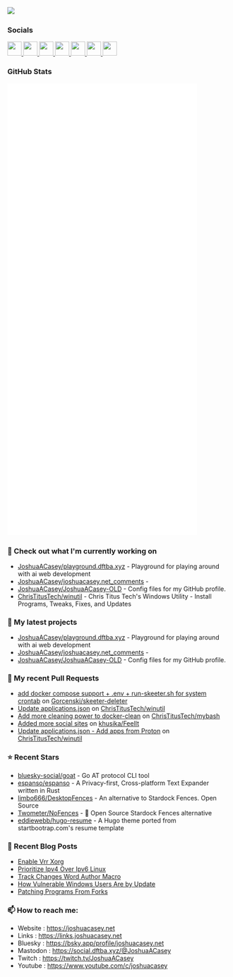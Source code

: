 

<a href="https://www.twitch.tv/JoshuaACasey" target="_blank" rel="noreferrer"><img
src="https://img.shields.io/twitch/status/JoshuaACasey?logo=twitchsx&style=for-the-badge&color=0891b2&labelColor=1c1917&label=TWITCH+STATUS" /></a>

### Socials

<p align="left"> <a href="https://www.github.com/JoshuaACasey" target="_blank" rel="noreferrer"> <picture> <source media="(prefers-color-scheme: dark)" srcset="https://raw.githubusercontent.com/danielcranney/readme-generator/main/public/icons/socials/github-dark.svg" /> <source media="(prefers-color-scheme: light)" srcset="https://raw.githubusercontent.com/danielcranney/readme-generator/main/public/icons/socials/github.svg" /> <img src="https://raw.githubusercontent.com/danielcranney/readme-generator/main/public/icons/socials/github.svg" width="32" height="32" /> </picture> </a> <a href="http://pixelfed.social/@JoshuaCasey" target="_blank" rel="noreferrer"> <picture> <source media="(prefers-color-scheme: dark)" srcset="https://raw.githubusercontent.com/danielcranney/readme-generator/main/public/icons/socials/instagram-dark.svg" /> <source media="(prefers-color-scheme: light)" srcset="https://raw.githubusercontent.com/danielcranney/readme-generator/main/public/icons/socials/instagram.svg" /> <img src="https://raw.githubusercontent.com/danielcranney/readme-generator/main/public/icons/socials/instagram.svg" width="32" height="32" /> </picture> </a> <a href="https://www.linkedin.com/in/JoshuaACasey" target="_blank" rel="noreferrer"> <picture> <source media="(prefers-color-scheme: dark)" srcset="https://raw.githubusercontent.com/danielcranney/readme-generator/main/public/icons/socials/linkedin-dark.svg" /> <source media="(prefers-color-scheme: light)" srcset="https://raw.githubusercontent.com/danielcranney/readme-generator/main/public/icons/socials/linkedin.svg" /> <img src="https://raw.githubusercontent.com/danielcranney/readme-generator/main/public/icons/socials/linkedin.svg" width="32" height="32" /> </picture> </a> <a href="https://joshuacasey.net/posts/index.xml" target="_blank" rel="noreferrer"> <picture> <source media="(prefers-color-scheme: dark)" srcset="https://raw.githubusercontent.com/danielcranney/readme-generator/main/public/icons/socials/rss-dark.svg" /> <source media="(prefers-color-scheme: light)" srcset="https://raw.githubusercontent.com/danielcranney/readme-generator/main/public/icons/socials/rss.svg" /> <img src="https://raw.githubusercontent.com/danielcranney/readme-generator/main/public/icons/socials/rss.svg" width="32" height="32" /> </picture> </a> <a href="https://bsky.app/profile/JoshuaACasey" target="_blank" rel="noreferrer"> <picture> <source media="(prefers-color-scheme: dark)" srcset="https://raw.githubusercontent.com/danielcranney/readme-generator/main/public/icons/socials/twitter-dark.svg" /> <source media="(prefers-color-scheme: light)" srcset="https://raw.githubusercontent.com/danielcranney/readme-generator/main/public/icons/socials/twitter.svg" /> <img src="https://raw.githubusercontent.com/danielcranney/readme-generator/main/public/icons/socials/twitter.svg" width="32" height="32" /> </picture> </a> <a href="https://www.youtube.com/@JoshuaCasey" target="_blank" rel="noreferrer"> <picture> <source media="(prefers-color-scheme: dark)" srcset="https://raw.githubusercontent.com/danielcranney/readme-generator/main/public/icons/socials/youtube-dark.svg" /> <source media="(prefers-color-scheme: light)" srcset="https://raw.githubusercontent.com/danielcranney/readme-generator/main/public/icons/socials/youtube.svg" /> <img src="https://raw.githubusercontent.com/danielcranney/readme-generator/main/public/icons/socials/youtube.svg" width="32" height="32" /> </picture> </a> <a href="https://www.twitch.tv/JoshuaACasey" target="_blank" rel="noreferrer"> <picture> <source media="(prefers-color-scheme: dark)" srcset="https://raw.githubusercontent.com/danielcranney/readme-generator/main/public/icons/socials/twitch-dark.svg" /> <source media="(prefers-color-scheme: light)" srcset="https://raw.githubusercontent.com/danielcranney/readme-generator/main/public/icons/socials/twitch.svg" /> <img src="https://raw.githubusercontent.com/danielcranney/readme-generator/main/public/icons/socials/twitch.svg" width="32" height="32" /> </picture> </a></p>

### GitHub Stats

<p align="left"><img src="https://raw.githubusercontent.com/JoshuaACasey/ChrisTitusTech/main/github-metrics.svg" /></p>

### 👷 Check out what I'm currently working on

- [JoshuaACasey/playground.dftba.xyz](https://github.com/JoshuaACasey/playground.dftba.xyz) - Playground for playing around with ai web development
- [JoshuaACasey/joshuacasey.net_comments](https://github.com/JoshuaACasey/joshuacasey.net_comments) - 
- [JoshuaACasey/JoshuaACasey-OLD](https://github.com/JoshuaACasey/JoshuaACasey-OLD) - Config files for my GitHub profile.
- [ChrisTitusTech/winutil](https://github.com/ChrisTitusTech/winutil) - Chris Titus Tech&#39;s Windows Utility - Install Programs, Tweaks, Fixes, and Updates
### 🌱 My latest projects

- [JoshuaACasey/playground.dftba.xyz](https://github.com/JoshuaACasey/playground.dftba.xyz) - Playground for playing around with ai web development
- [JoshuaACasey/joshuacasey.net_comments](https://github.com/JoshuaACasey/joshuacasey.net_comments) - 
- [JoshuaACasey/JoshuaACasey-OLD](https://github.com/JoshuaACasey/JoshuaACasey-OLD) - Config files for my GitHub profile.
### 🔨 My recent Pull Requests

- [add docker compose support &#43; .env &#43; run-skeeter.sh for system crontab](https://github.com/Gorcenski/skeeter-deleter/pull/12) on [Gorcenski/skeeter-deleter](https://github.com/Gorcenski/skeeter-deleter)
- [Update applications.json](https://github.com/ChrisTitusTech/winutil/pull/3405) on [ChrisTitusTech/winutil](https://github.com/ChrisTitusTech/winutil)
- [Add more cleaning power to docker-clean](https://github.com/ChrisTitusTech/mybash/pull/106) on [ChrisTitusTech/mybash](https://github.com/ChrisTitusTech/mybash)
- [Added more social sites](https://github.com/khusika/FeelIt/pull/131) on [khusika/FeelIt](https://github.com/khusika/FeelIt)
- [Update applications.json - Add apps from Proton](https://github.com/ChrisTitusTech/winutil/pull/2315) on [ChrisTitusTech/winutil](https://github.com/ChrisTitusTech/winutil)
### ⭐ Recent Stars

- [bluesky-social/goat](https://github.com/bluesky-social/goat) - Go AT protocol CLI tool
- [espanso/espanso](https://github.com/espanso/espanso) - A Privacy-first, Cross-platform Text Expander written in Rust
- [limbo666/DesktopFences](https://github.com/limbo666/DesktopFences) - An alternative to Stardock Fences. Open Source
- [Twometer/NoFences](https://github.com/Twometer/NoFences) - 🚧 Open Source Stardock Fences alternative
- [eddiewebb/hugo-resume](https://github.com/eddiewebb/hugo-resume) - A Hugo theme ported from startbootrap.com&#39;s resume template
### 📰 Recent Blog Posts

- [Enable Vrr Xorg](https://christitus.com/enable-vrr-xorg/)
- [Prioritize Ipv4 Over Ipv6 Linux](https://christitus.com/prioritize-ipv4-over-ipv6-linux/)
- [Track Changes Word Author Macro](https://christitus.com/track-changes-word-author-macro/)
- [How Vulnerable Windows Users Are by Update](https://christitus.com/how-vulnerable-windows-users-are-by-update/)
- [Patching Programs From Forks](https://christitus.com/patching-programs-from-forks/)
### 📫 How to reach me:
  - Website   : <https://joshuacasey.net>
  - Links     : <https://links.joshuacasey.net>
  - Bluesky   : <https://bsky.app/profile/joshuacasey.net>
  - Mastodon  : <https://social.dftba.xyz/@JoshuaACasey>
  - Twitch    : <https://twitch.tv/JoshuaACasey>
  - Youtube   : <https://www.youtube.com/c/joshuacasey>

